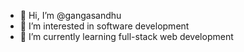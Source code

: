- 👋 Hi, I’m @gangasandhu
- 👀 I’m interested in software development
- 🌱 I’m currently learning full-stack web development

<!---
gangasandhu/gangasandhu is a ✨ special ✨ repository because its `README.md` (this file) appears on your GitHub profile.
You can click the Preview link to take a look at your changes.
--->
